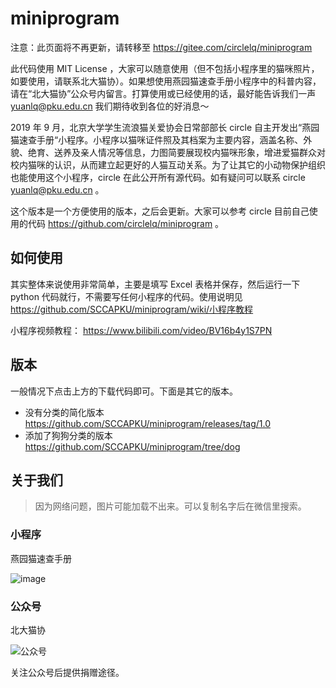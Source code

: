 # miniprogram

注意：此页面将不再更新，请转移至 https://gitee.com/circlelq/miniprogram

此代码使用 MIT License ，大家可以随意使用（但不包括小程序里的猫咪照片，如要使用，请联系北大猫协）。如果想使用燕园猫速查手册小程序中的科普内容，请在“北大猫协”公众号内留言。打算使用或已经使用的话，最好能告诉我们一声 yuanlq@pku.edu.cn 我们期待收到各位的好消息～

2019 年 9 月，北京大学学生流浪猫关爱协会日常部部长 circle 自主开发出“燕园猫速查手册“小程序。小程序以猫咪证件照及其档案为主要内容，涵盖名称、外貌、绝育、送养及亲人情况等信息，力图简要展现校内猫咪形象，增进爱猫群众对校内猫咪的认识，从而建立起更好的人猫互动关系。为了让其它的小动物保护组织也能使用这个小程序，circle 在此公开所有源代码。如有疑问可以联系 circle yuanlq@pku.edu.cn 。

这个版本是一个方便使用的版本，之后会更新。大家可以参考 circle 目前自己使用的代码 https://github.com/circlelq/miniprogram 。

## 如何使用

其实整体来说使用非常简单，主要是填写 Excel 表格并保存，然后运行一下 python 代码就行，不需要写任何小程序的代码。使用说明见  https://github.com/SCCAPKU/miniprogram/wiki/小程序教程

小程序视频教程： https://www.bilibili.com/video/BV16b4y1S7PN

## 版本

一般情况下点击上方的下载代码即可。下面是其它的版本。

- 没有分类的简化版本 https://github.com/SCCAPKU/miniprogram/releases/tag/1.0
- 添加了狗狗分类的版本 https://github.com/SCCAPKU/miniprogram/tree/dog

## 关于我们

> 因为网络问题，图片可能加载不出来。可以复制名字后在微信里搜索。

### 小程序

燕园猫速查手册

![image](小程序.jpg)

### 公众号

北大猫协

![公众号](公众号.jpeg)

关注公众号后提供捐赠途径。
